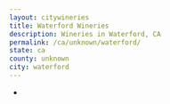 ```yaml
---
layout: citywineries
title: Waterford Wineries
description: Wineries in Waterford, CA
permalink: /ca/unknown/waterford/
state: ca
county: unknown
city: waterford
---
```

-
